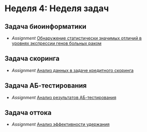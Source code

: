 # Неделя 4: Неделя задач
## Задача биоинформатики
* _Assignment_ [Обнаружение статистически значимых отличий в уровнях экспрессии генов больных раком](week_4/assignment_1/differentially_expressed_genes.ipynb)
## Задача скоринга
 * _Assignment_ [Анализ данных в задаче кредитного скоринга](week_4/assignment_2/analysis_in_a_credit_scoring_task.ipynb)
## Задача АБ-тестирования
 * _Assignment_ [Анализ результатов АБ-тестирования](week_4/assignment_3/analysis_results_of_AB_test.ipynb)
## Задача оттока
 * _Assignment_ [Анализ эффективности удержания](week_4/assignment_4/)

